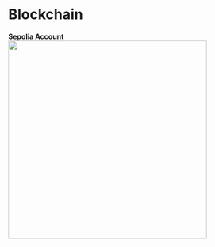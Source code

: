 # Blockchain

<b> Sepolia Account </b> <br>
<img src = "https://github.com/user-attachments/assets/a5e7fe6c-c673-481d-98d1-73a37541570d" length =  "450" width = "400" >
